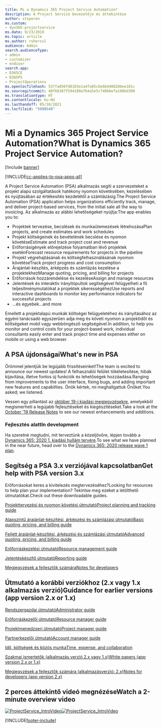 ```yaml
---
title: Mi a Dynamics 365 Project Service Automation?
description: A Project Service bevezetője és áttekintése
author: stsporen
ms.custom:
- dyn365-projectservice
ms.date: 9/23/2019
ms.topic: article
ms.author: ruhercul
audience: Admin
search.audienceType:
- admin
- customizer
- enduser
search.app:
- D365CE
- D365PS
- ProjectOperations
ms.openlocfilehash: 537fa056fd0103e1a4fa05c8e66d408286ee101c
ms.sourcegitcommit: 40f68387f594180af64a5e5c748b6efa188bd300
ms.translationtype: HT
ms.contentlocale: hu-HU
ms.lasthandoff: 05/10/2021
ms.locfileid: "5998549"
---
```

# <a name="what-is-dynamics-365-project-service-automation"></a><span data-ttu-id="fc768-103">Mi a Dynamics 365 Project Service Automation?</span><span class="sxs-lookup"><span data-stu-id="fc768-103">What is Dynamics 365 Project Service Automation?</span></span>

[!include [banner](../includes/psa-now-project-operations.md)]

[!INCLUDE[cc-applies-to-psa-apps-all](../includes/cc-applies-to-psa-apps-all.md)]

<span data-ttu-id="fc768-104">A Project Service Automation (PSA) alkalmazás segíti a szervezeteket a projekt alapú szolgáltatások hatékony nyomon követésében, kezelésében és nyújtásában az értékesítés kezdetétől a számlázásig.</span><span class="sxs-lookup"><span data-stu-id="fc768-104">The Project Service Automation (PSA) application helps organizations efficiently track, manage, and deliver project-based services, from the initial sale all the way to invoicing.</span></span> <span data-ttu-id="fc768-105">Az alkalmazás az alábbi lehetőségeket nyújtja:</span><span class="sxs-lookup"><span data-stu-id="fc768-105">The app enables you to:</span></span>

- <span data-ttu-id="fc768-106">Projektek tervezése, becslések és munkaütemezések létrehozása</span><span class="sxs-lookup"><span data-stu-id="fc768-106">Plan projects, and create estimates and work schedules</span></span>
- <span data-ttu-id="fc768-107">Projekt költségeinek és bevételének becslése és nyomon követése</span><span class="sxs-lookup"><span data-stu-id="fc768-107">Estimate and track project cost and revenue</span></span>
- <span data-ttu-id="fc768-108">Erőforrásigények előrejelzése folyamatban lévő projektek esetén</span><span class="sxs-lookup"><span data-stu-id="fc768-108">Forecast resource requirements for projects in the pipeline</span></span>
- <span data-ttu-id="fc768-109">Projekt végrehajtásának és költségfelhasználásának nyomon követése</span><span class="sxs-lookup"><span data-stu-id="fc768-109">Track project progress and cost consumption</span></span>
- <span data-ttu-id="fc768-110">Árajánlat-készítés, árképzés és számlázás kezelése a projektekhez</span><span class="sxs-lookup"><span data-stu-id="fc768-110">Manage quoting, pricing, and billing for projects</span></span>
- <span data-ttu-id="fc768-111">Erőforrások hozzárendelése és kezelése</span><span class="sxs-lookup"><span data-stu-id="fc768-111">Assign and manage resources</span></span>
- <span data-ttu-id="fc768-112">Jelentések és interaktív irányítópultok segítségével felügyelheti a fő teljesítménymutatókat a projektek sikerességéhez</span><span class="sxs-lookup"><span data-stu-id="fc768-112">Use reports and interactive dashboards to monitor key performance indicators for successful projects</span></span>
- <span data-ttu-id="fc768-113">...és egyebek</span><span class="sxs-lookup"><span data-stu-id="fc768-113">...and more</span></span>

<span data-ttu-id="fc768-114">Emellett a projektalapú munkák költségei felügyeletéhez és irányításához az egyéni tanácsadó egyszerűen adja meg és követi nyomon a projektidőt és költségeket mobil vagy webböngésző segítségével.</span><span class="sxs-lookup"><span data-stu-id="fc768-114">In addition, to help you monitor and control costs for your project-based work, individual consultants easily enter and track project time and expenses either on mobile or using a web browser.</span></span>

## <a name="whats-new-in-psa"></a><span data-ttu-id="fc768-115">A PSA újdonságai</span><span class="sxs-lookup"><span data-stu-id="fc768-115">What's new in PSA</span></span>
<span data-ttu-id="fc768-116">Örömmel jelentjük be legújabb frissítéseinket!</span><span class="sxs-lookup"><span data-stu-id="fc768-116">The team is excited to announce our newest updates!</span></span> <span data-ttu-id="fc768-117">A felhasználói felület tökéletesítése, hibák kijavítása, illetve fontos új funkciók és lehetőségek hozzáadása.</span><span class="sxs-lookup"><span data-stu-id="fc768-117">Ranging from improvements to the user interface, fixing bugs, and adding important new features and capabilties.</span></span> <span data-ttu-id="fc768-118">Önök kértek, mi meghallgattuk Önöket.</span><span class="sxs-lookup"><span data-stu-id="fc768-118">You asked; we listened.</span></span>

<span data-ttu-id="fc768-119">Vessen egy pillantást az [október 19-i kiadási megjegyzésekre](/dynamics365-release-plan/2019wave2/index), amelyekből megismerheti a legújabb fejlesztéseket és kiegészítéseket.</span><span class="sxs-lookup"><span data-stu-id="fc768-119">Take a look at the [October '19 Release Notes](/dynamics365-release-plan/2019wave2/index) to see our newest enhancements and additions.</span></span>

### <a name="in-development"></a><span data-ttu-id="fc768-120">Fejlesztés alatt</span><span class="sxs-lookup"><span data-stu-id="fc768-120">In development</span></span>
<span data-ttu-id="fc768-121">Ha szeretné megtudni, mit terveztünk a közeljövőre, lépjen tovább a [Dynamics 365: 2020 1. kiadási hullám tervére](/dynamics365-release-plan/2020wave1/index).</span><span class="sxs-lookup"><span data-stu-id="fc768-121">To see what we have planned in the near future, head over to the [Dynamics 365: 2020 release wave 1 plan](/dynamics365-release-plan/2020wave1/index).</span></span>

## <a name="get-help-with-psa-version-3x"></a><span data-ttu-id="fc768-122">Segítség a PSA 3.x verziójával kapcsolatban</span><span class="sxs-lookup"><span data-stu-id="fc768-122">Get help with PSA version 3.x</span></span>
<span data-ttu-id="fc768-123">Erőforrásokat keres a kivitelezés megtervezéséhez?</span><span class="sxs-lookup"><span data-stu-id="fc768-123">Looking for resources to help plan your implementation?</span></span> <span data-ttu-id="fc768-124">Tekintse meg ezeket a letölthető útmutatókat.</span><span class="sxs-lookup"><span data-stu-id="fc768-124">Check out these downloadable guides.</span></span>

 [<span data-ttu-id="fc768-125">Projekttervezési és nyomon követési útmutató</span><span class="sxs-lookup"><span data-stu-id="fc768-125">Project planning and tracking guide</span></span>](../psa/implementation-guides/project-planning-tracking.md)

 [<span data-ttu-id="fc768-126">Alapszintű árajánlat-készítési, árképzési és számlázási útmutató</span><span class="sxs-lookup"><span data-stu-id="fc768-126">Basic quoting, pricing, and billing guide</span></span>](../psa/implementation-guides/begin-quoting-pricing-billing.md)

 [<span data-ttu-id="fc768-127">Fejlett árajánlat-készítési, árképzési és számlázási útmutató</span><span class="sxs-lookup"><span data-stu-id="fc768-127">Advanced quoting, pricing, and billing guide</span></span>](../psa/implementation-guides/adv-quoting-pricing-billing.md)

 [<span data-ttu-id="fc768-128">Erőforráskezelési útmutató</span><span class="sxs-lookup"><span data-stu-id="fc768-128">Resource management guide</span></span>](../psa/implementation-guides/resource-management-guide.md)

 [<span data-ttu-id="fc768-129">Jelentéskészítő útmutató</span><span class="sxs-lookup"><span data-stu-id="fc768-129">Reporting guide</span></span>](../psa/implementation-guides/reporting-guide.md)

 [<span data-ttu-id="fc768-130">Megjegyzések a fejlesztők számára</span><span class="sxs-lookup"><span data-stu-id="fc768-130">Notes for developers</span></span>](../psa/developer-guides/overview-dev-notes-v3.x.md)

## <a name="guidance-for-earlier-versions-app-version-2x-or-1x"></a><span data-ttu-id="fc768-131">Útmutató a korábbi verziókhoz (2.x vagy 1.x alkalmazás verzió)</span><span class="sxs-lookup"><span data-stu-id="fc768-131">Guidance for earlier versions (app version 2.x or 1.x)</span></span>
 [<span data-ttu-id="fc768-132">Rendszergazdai útmutató</span><span class="sxs-lookup"><span data-stu-id="fc768-132">Administrator guide</span></span>](../psa/admin-guide.md)

 [<span data-ttu-id="fc768-133">Erőforráskezelői útmutató</span><span class="sxs-lookup"><span data-stu-id="fc768-133">Resource manager guide</span></span>](../psa/resource-manager-guide.md)

 [<span data-ttu-id="fc768-134">Projektmenedzseri útmutató</span><span class="sxs-lookup"><span data-stu-id="fc768-134">Project manager guide</span></span>](../psa/project-manager-guide.md)

 [<span data-ttu-id="fc768-135">Partnerkezelői útmutató</span><span class="sxs-lookup"><span data-stu-id="fc768-135">Account manager guide</span></span>](../psa/account-manager-guide.md)

 [<span data-ttu-id="fc768-136">Idő, költségek és közös munka</span><span class="sxs-lookup"><span data-stu-id="fc768-136">Time, expense, and collaboration</span></span>](../psa/time-expense-collaboration-guide.md)

 [<span data-ttu-id="fc768-137">Szakmai ismertetők (alkalmazás verzió 2.x vagy 1.x)</span><span class="sxs-lookup"><span data-stu-id="fc768-137">White papers (app version 2.x or 1.x)</span></span>](../psa/white-papers.md)

 [<span data-ttu-id="fc768-138">Megjegyzések a fejlesztők számára (alkalmazásverzió: 2.x)</span><span class="sxs-lookup"><span data-stu-id="fc768-138">Notes for developers (app version 2.x)</span></span>](../psa/developer-guides/add-custom-qoi-forms-v2.x.md)

 ## <a name="watch-a-2-minute-overview-video"></a><span data-ttu-id="fc768-139">2 perces áttekintő videó megnézése</span><span class="sxs-lookup"><span data-stu-id="fc768-139">Watch a 2-minute overview video</span></span>
 <a name="heroArea"></a> <span data-ttu-id="fc768-140">[![ProjectService_IntroVideo](../psa/media/project-service-intro-video.png "ProjectService_IntroVideo")](https://go.microsoft.com/fwlink/p/?LinkId=799457)</span><span class="sxs-lookup"><span data-stu-id="fc768-140">[![ProjectService_IntroVideo](../psa/media/project-service-intro-video.png "ProjectService_IntroVideo")](https://go.microsoft.com/fwlink/p/?LinkId=799457)</span></span>




[!INCLUDE[footer-include](../includes/footer-banner.md)]